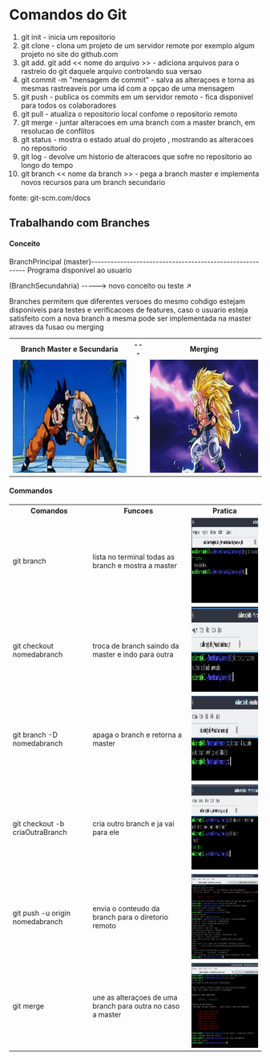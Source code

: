 # Comandos do Git 

1. git init - inicia um repositorio 
2. git clone - clona um projeto de um servidor remote por exemplo algum projeto no site do github.com
3. git add. git add << nome do arquivo >> - adiciona arquivos para o rastreio do git daquele arquivo controlando sua versao
4. git commit -m "mensagem de commit" - salva as alteraçoes e torna as mesmas rastreaveis por uma id com a opçao de uma mensagem
5. git push - publica os commits em um servidor remoto - fica disponivel para todos os colaboradores
6. git pull - atualiza o repositorio local confome o repositorio remoto
7. git merge - juntar alteracoes em uma branch com a master branch, em resolucao de conflitos 
8. git status - mostra o estado atual do projeto , mostrando as alteracoes no repositorio
9. git log - devolve um historio de alteracoes que sofre no repositorio ao longo do tempo
10. git branch << nome da branch >> - pega a branch master e implementa novos recursos para um branch secundario 

fonte: git-scm.com/docs

## Trabalhando com Branches

<h4> Conceito</h4>
<p></p>
<p> BranchPrincipal (master)--------------------------------------------------------- Programa disponivel ao usuario</p>                                                          

<p>(BranchSecundahria) -----> novo conceito ou teste <span>&#8599</span> </p> 
<p>Branches permitem que diferentes versoes do mesmo cohdigo estejam disponiveis para testes e verificacoes de features, caso o usuario esteja satisfeito com a nova branch a mesma pode ser implementada na master atraves da fusao ou merging </p>
 <table style="width:100%">
  <tr>
    <th>Branch Master e Secundaria</th>
    <th>---</th>
    <th>Merging</th>
  </tr>
  <tr>
    <td><img src="https://github.com/adalbertobrant/digitalinnovationOne/blob/master/Git/fusaoDb.jpg" width="400" height="225" alt="Fusao"></td>
    <td>&#8594</td>
    <td><img src="https://github.com/adalbertobrant/digitalinnovationOne/blob/master/Git/gotenks-fusa-o.jpg" width="400" height="225" alt="Merging"</td>
  </tr>
  
</table> 
<h4> Commandos </h4>
<table style="width:100%">
  <tr>
    <th>Comandos</th>
    <th>Funcoes</th>
    <th>Pratica</th>
  </tr>
 <tr>
  <td> git branch</td>
  <td> lista no terminal todas as branch e mostra a master</td>
  <td> <img src = "https://github.com/adalbertobrant/digitalinnovationOne/blob/master/Git/gitbranch_lista.png" width="300" height="169" alt="Lista Branch"</td>
 </tr>
 <tr>
 <td> git checkout nomedabranch</td>
 <td> troca de branch saindo da master e indo para outra</td>
 <td> <img src ="https://github.com/adalbertobrant/digitalinnovationOne/blob/master/Git/gitbranch_trocaBranch.png "  width="300" height="169" alt="troca de branch"</td>
 </tr>
  <tr>
   <td> git branch -D nomedabranch</td>
   <td> apaga o branch e retorna a master</td>
   <td> <img src ="https://github.com/adalbertobrant/digitalinnovationOne/blob/master/Git/gitbranch_apagaBranch.png " width="300" height="169" alt="apaga a branch"</td>
  </tr>
 <td> git checkout -b criaOutraBranch</td>
 <td> cria outro branch e ja vai para ele</td>
 <td> <img src ="https://github.com/adalbertobrant/digitalinnovationOne/blob/master/Git/gitbranch_criaBranchEvai.png " width="300" height="169" alt="cria a branch e vai para ela"</td>
  <tr>
   <td> git push -u origin nomedabranch</td>
   <td> envia o conteudo da branch para o diretorio remoto</td>
   <td> <img src ="https://github.com/adalbertobrant/digitalinnovationOne/blob/master/Git/gitbranch_pushBranch.png " width="300" height="169" alt="envia o conteudo da branch para o diretorio remoto" </td>
  </tr>
  <tr>
   <td> git merge </td>
   <td> une as alteraçoes de uma branch para outra no caso a master</td>
   <td> <img src = "https://github.com/adalbertobrant/digitalinnovationOne/blob/master/Git/gitbranch_mergeBranch.png " width="300" height="169" alt="faz o merge" </td>
  </tr>
  
 </table>


   
